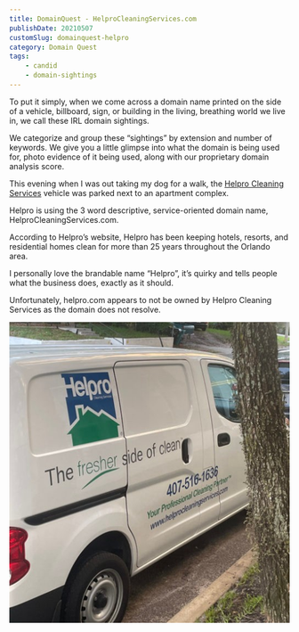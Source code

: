 ```yaml
---
title: DomainQuest - HelproCleaningServices.com
publishDate: 20210507
customSlug: domainquest-helpro
category: Domain Quest
tags:
    - candid
    - domain-sightings
---
```


To put it simply, when we come across a domain name printed on the side of a vehicle, billboard, sign, or building in the living, breathing world we live in, we call these IRL domain sightings.

We categorize and group these “sightings” by extension and number of keywords. We give you a little glimpse into what the domain is being used for, photo evidence of it being used, along with our proprietary domain analysis score.

This evening when I was out taking my dog for a walk, the [Helpro Cleaning Services](https://helprocleaningservices.com/) vehicle was parked next to an apartment complex.

Helpro is using the 3 word descriptive, service-oriented domain name, HelproCleaningServices.com.

According to Helpro’s website, Helpro has been keeping hotels, resorts, and residential homes clean for more than 25 years throughout the Orlando area.

I personally love the brandable name “Helpro”, it’s quirky and tells people what the business does, exactly as it should.

Unfortunately, helpro.com appears to not be owned by Helpro Cleaning Services as the domain does not resolve.

![](assets/helpro-cleaning-service.jpeg)
